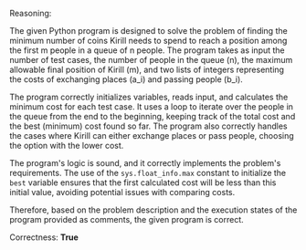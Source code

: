 Reasoning: 

The given Python program is designed to solve the problem of finding the minimum number of coins Kirill needs to spend to reach a position among the first m people in a queue of n people. The program takes as input the number of test cases, the number of people in the queue (n), the maximum allowable final position of Kirill (m), and two lists of integers representing the costs of exchanging places (a_i) and passing people (b_i).

The program correctly initializes variables, reads input, and calculates the minimum cost for each test case. It uses a loop to iterate over the people in the queue from the end to the beginning, keeping track of the total cost and the best (minimum) cost found so far. The program also correctly handles the cases where Kirill can either exchange places or pass people, choosing the option with the lower cost.

The program's logic is sound, and it correctly implements the problem's requirements. The use of the `sys.float_info.max` constant to initialize the `best` variable ensures that the first calculated cost will be less than this initial value, avoiding potential issues with comparing costs.

Therefore, based on the problem description and the execution states of the program provided as comments, the given program is correct.

Correctness: **True**